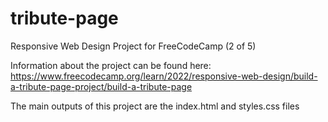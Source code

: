 # tribute-page
Responsive Web Design Project for FreeCodeCamp (2 of 5)<br>

Information about the project can be found here: https://www.freecodecamp.org/learn/2022/responsive-web-design/build-a-tribute-page-project/build-a-tribute-page<br>

The main outputs of this project are the index.html and styles.css files

